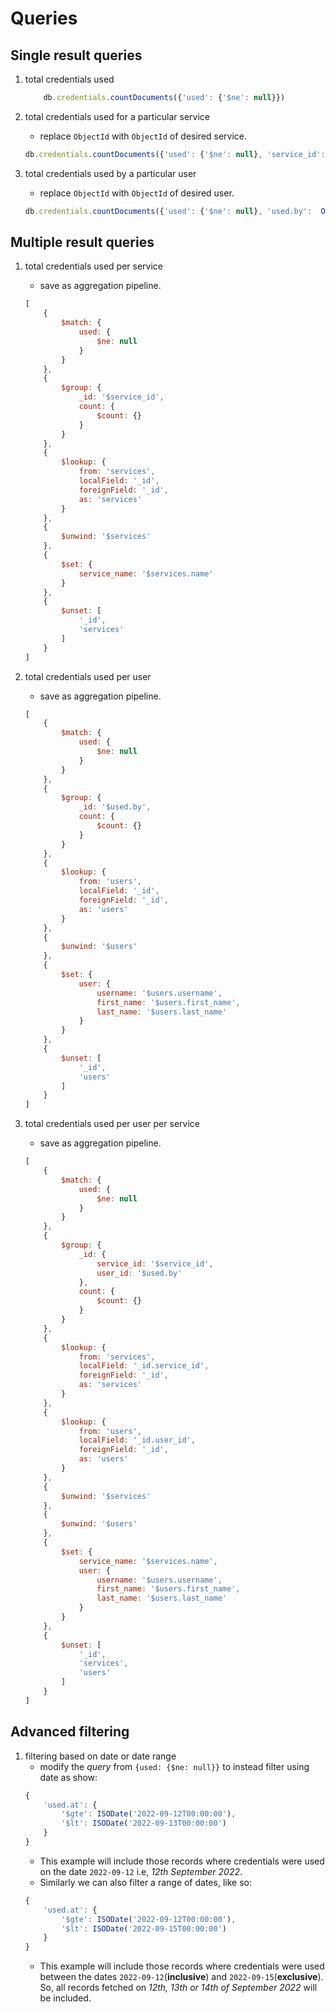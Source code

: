 # Queries

## Single result queries
1. total credentials used
    ```js
        db.credentials.countDocuments({'used': {'$ne': null}})
    ```

2. total credentials used for a particular service
    - replace `ObjectId` with `ObjectId` of desired service.
    ```js
    db.credentials.countDocuments({'used': {'$ne': null}, 'service_id':  ObjectId('631f6487a38643854c67180c')})
    ```

3. total credentials used by a particular user
    - replace `ObjectId` with `ObjectId` of desired user.
    ```js
    db.credentials.countDocuments({'used': {'$ne': null}, 'used.by':  ObjectId('631f636ba38643854c67180b')})
    ```

## Multiple result queries
1. total credentials used per service
    - save as aggregation pipeline.
    ```js
    [
        {
            $match: {
                used: {
                    $ne: null
                }
            }
        },
        {
            $group: {
                _id: '$service_id',
                count: {
                    $count: {}
                }
            }
        },
        {
            $lookup: {
                from: 'services',
                localField: '_id',
                foreignField: '_id',
                as: 'services'
            }
        },
        {
            $unwind: '$services'
        },
        {
            $set: {
                service_name: '$services.name'
            }
        },
        {
            $unset: [
                '_id',
                'services'
            ]
        }
    ]
    ```

2. total credentials used per user
    - save as aggregation pipeline.
    ```js
    [
        {
            $match: {
                used: {
                    $ne: null
                }
            }
        },
        {
            $group: {
                _id: '$used.by',
                count: {
                    $count: {}
                }
            }
        },
        {
            $lookup: {
                from: 'users',
                localField: '_id',
                foreignField: '_id',
                as: 'users'
            }
        },
        {
            $unwind: '$users'
        },
        {
            $set: {
                user: {
                    username: '$users.username',
                    first_name: '$users.first_name',
                    last_name: '$users.last_name'
                }
            }
        },
        {
            $unset: [
                '_id',
                'users'
            ]
        }
    ]
    ```

3. total credentials used per user per service
    - save as aggregation pipeline.
    ```js
    [
        {
            $match: {
                used: {
                    $ne: null
                }
            }
        },
        {
            $group: {
                _id: {
                    service_id: '$service_id',
                    user_id: '$used.by'
                },
                count: {
                    $count: {}
                }
            }
        },
        {
            $lookup: {
                from: 'services',
                localField: '_id.service_id',
                foreignField: '_id',
                as: 'services'
            }
        },
        {
            $lookup: {
                from: 'users',
                localField: '_id.user_id',
                foreignField: '_id',
                as: 'users'
            }
        },
        {
            $unwind: '$services'
        },
        {
            $unwind: '$users'
        },
        {
            $set: {
                service_name: '$services.name',
                user: {
                    username: '$users.username',
                    first_name: '$users.first_name',
                    last_name: '$users.last_name'
                }
            }
        },
        {
            $unset: [
                '_id',
                'services',
                'users'
            ]
        }
    ]
    ```

## Advanced filtering
1. filtering based on date or date range
    - modify the _query_ from `{used: {$ne: null}}` to instead filter using date as show:
    ```js
    {
        'used.at': {
            '$gte': ISODate('2022-09-12T00:00:00'),
            '$lt': ISODate('2022-09-13T00:00:00')
        }
    }
    ```
    - This example will include those records where credentials were used on the date `2022-09-12` i.e, _12th September 2022_.
    - Similarly we can also filter a range of dates, like so:
    ```js
    {
        'used.at': {
            '$gte': ISODate('2022-09-12T00:00:00'),
            '$lt': ISODate('2022-09-15T00:00:00')
        }
    }
    ```
    - This example will include those records where credentials were used between the dates `2022-09-12`(**inclusive**) and `2022-09-15`(**exclusive**). So, all records fetched on _12th, 13th or 14th of September 2022_ will be included.
